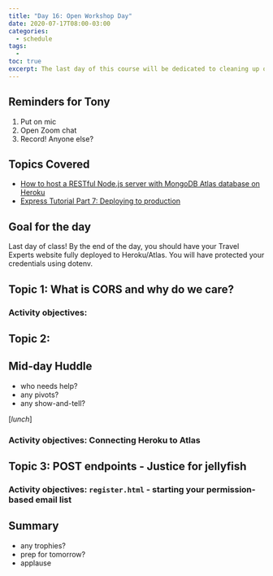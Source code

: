 ```yaml
---
title: "Day 16: Open Workshop Day"
date: 2020-07-17T08:00-03:00
categories:
  - schedule
tags:
  - 
toc: true
excerpt: The last day of this course will be dedicated to cleaning up our projects, working on the final assignment and preparing for PROJ 207
---
```

## Reminders for Tony
1. Put on mic
2. Open Zoom chat
3. Record! Anyone else?

## Topics Covered
- [How to host a RESTful Node.js server with MongoDB Atlas database on Heroku](https://dev.to/cpclark360/how-to-host-a-restful-node-js-server-with-mongodb-atlas-database-on-heroku-1opl)
- [Express Tutorial Part 7: Deploying to production](https://developer.mozilla.org/en-US/docs/Learn/Server-side/Express_Nodejs/deployment)

## Goal for the day
Last day of class! By the end of the day, you should have your Travel Experts website fully deployed to Heroku/Atlas. You will have protected your credentials using dotenv.

## Topic 1: What is CORS and why do we care?

### Activity objectives:

## Topic 2: 

## Mid-day Huddle
- who needs help?
- any pivots?
- any show-and-tell?

[*lunch*]

### Activity objectives: Connecting Heroku to Atlas

## Topic 3: POST endpoints - Justice for jellyfish

### Activity objectives: `register.html` - starting your permission-based email list

## Summary
- any trophies?
- prep for tomorrow?
- applause